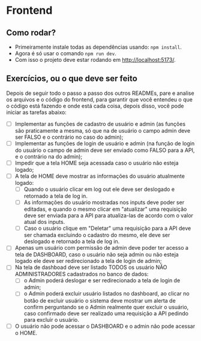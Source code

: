 # Frontend

## Como rodar?
- Primeiramente instale todas as dependências usando: ```npm install```.
- Agora é só usar o comando ```npm run dev```.
- Com isso o projeto deve estar rodando em [http://localhost:5173/](http://localhost:5173/).

## Exercícios, ou o que deve ser feito
Depois de seguir todo o passo a passo dos outros READMEs, pare e analise os arquivos e o código do frontend, para garantir que você entendeu o que o código está fazendo e onde está cada coisa, depois disso, você pode iniciar as tarefas abaixo:
- [ ] Implementar as funções de cadastro de usuário e admin (as funções são praticamente a mesma, só que na de usuário o campo admin deve ser FALSO e o contrário no caso do admin);
- [ ] Implementar as funções de login de usuário e admin (na função de login do usuário o campo de admin deve ser enviado como FALSO para a API, e o contrário na do admin);
- [ ] Impedir que a tela HOME seja acessada caso o usuário não esteja logado;
- [ ] A tela de HOME deve mostrar as informações do usuário atualmente logado:
  - [ ] Quando o usuário clicar em log out ele deve ser deslogado e retornado a tela de log in.
  - [ ] As informações do usuário mostradas nos inputs deve poder ser editadas, e quando o mesmo clicar em "atualizar" uma requisição deve ser enviada para a API para atualiza-las de acordo com o valor atual dos inputs.
  - [ ] Caso o usuário clique em "Deletar" uma requisição para a API deve ser chamada excluindo o cadastro do mesmo, ele deve ser deslogado e retornado a tela de log in.
- [ ] Apenas um usuário com permissão de admin deve poder ter acesso a tela de DASHBOARD, caso o usuário não seja admin ou não esteja logado ele deve ser redirecionado a tela de login de admin;
- [ ] Na tela de dashboad deve ser listado TODOS os usuário NÃO ADMINISTRADORES cadastrados no banco de dados:
  - [ ] o Admin poderá deslogar e ser redirecionado a tela de login de admin;
  - [ ] o Admin poderá excluir usuário listados no dashboard, ao clicar no botão de excluir usuário o sistema deve mostrar um alerta de confirm perguntando se o Admin realmente quer excluir o usuário, caso confirmado deve ser realizado uma requisição a API pedindo para excluir o usuário.
- [ ] O usuário não pode acessar o DASHBOARD e o admin não pode acessar o HOME.